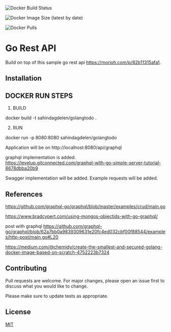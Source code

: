 ![Docker Build Status](https://img.shields.io/docker/build/sahindagdelen/golangtodo?style=for-the-badge)    

![Docker Image Size (latest by date)](https://img.shields.io/docker/image-size/sahindagdelen/golangtodo?style=for-the-badge)

![Docker Pulls](https://img.shields.io/docker/pulls/sahindagdelen/golangtodo)

# Go Rest API

Build on top of this sample go rest api https://morioh.com/p/82b11315afa1.

## Installation

## DOCKER RUN STEPS

1) BUILD

docker build -t sahindagdelen/golangtodo .


2) RUN

docker run -p 8080:8080 sahindagdelen/golangtodo

Application will be on http://localhost:8080/api/graphql   
 

graphql implementation is added.
https://levelup.gitconnected.com/graphql-with-go-simple-server-tutorial-8678dbba20b9

Swagger implementation will be added.
Example requests will be added.

## References

https://github.com/graphql-go/graphql/blob/master/examples/crud/main.go

https://www.bradcypert.com/using-mongos-objectids-with-go-graphql/

post with graphql
https://github.com/graphql-go/graphql/blob/62a7bb0a9839309631e20fc4ed032cbf00f88544/examples/http-post/main.go#L20


https://medium.com/@chemidy/create-the-smallest-and-secured-golang-docker-image-based-on-scratch-4752223b7324
## Contributing

Pull requests are welcome. For major changes, please open an issue first to discuss what you would like to change.

Please make sure to update tests as appropriate.

## License

[MIT](https://choosealicense.com/licenses/mit/)
